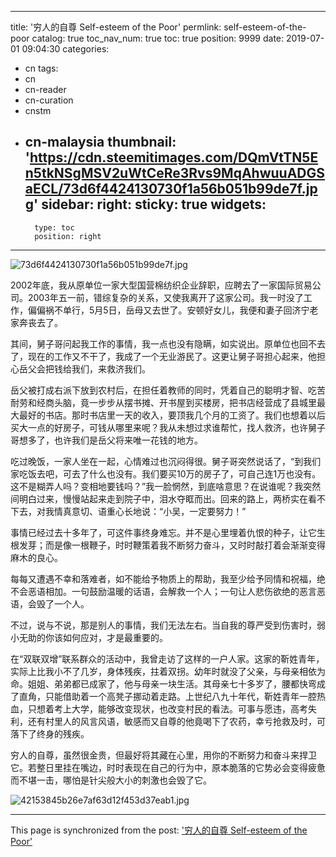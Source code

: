 
---
title: '穷人的自尊 Self-esteem of the Poor'
permlink: self-esteem-of-the-poor
catalog: true
toc_nav_num: true
toc: true
position: 9999
date: 2019-07-01 09:04:30
categories:
- cn
tags:
- cn
- cn-reader
- cn-curation
- cnstm
- cn-malaysia
thumbnail: 'https://cdn.steemitimages.com/DQmVtTN5En5tkNSgMSV2uWtCeRe3Rvs9MqAhwuuADGSaECL/73d6f4424130730f1a56b051b99de7f.jpg'
sidebar:
    right:
        sticky: true
widgets:
    -
        type: toc
        position: right
---


![73d6f4424130730f1a56b051b99de7f.jpg](https://cdn.steemitimages.com/DQmVtTN5En5tkNSgMSV2uWtCeRe3Rvs9MqAhwuuADGSaECL/73d6f4424130730f1a56b051b99de7f.jpg)

2002年底，我从原单位一家大型国营棉纺织企业辞职，应聘去了一家国际贸易公司。2003年五一前，错综复杂的关系，又使我离开了这家公司。我一时没了工作，偏偏祸不单行，5月5日，岳母又去世了。安顿好女儿，我便和妻子回济宁老家奔丧去了。

其间，舅子哥问起我工作的事情，我一点也没有隐瞒，如实说出。原单位也回不去了，现在的工作又不干了，我成了一个无业游民了。这更让舅子哥担心起来，他担心岳父会把钱给我们，来救济我们。

岳父被打成右派下放到农村后，在担任着教师的同时，凭着自己的聪明才智、吃苦耐劳和经商头脑，竟一步步从摆书摊、开书屋到买楼房，把书店经营成了县城里最大最好的书店。那时书店里一天的收入，要顶我几个月的工资了。我们也想着以后买大一点的好房子，可钱从哪里来呢？我从未想过求谁帮忙，找人救济，也许舅子哥想多了，也许我们是岳父将来唯一花钱的地方。

吃过晚饭，一家人坐在一起，心情难过也沉闷得很。舅子哥突然说话了，“到我们家吃饭去吧，可去了什么也没有。我们要买10万的房子了，可自己连1万也没有。这不是糊弄人吗？变相地要钱吗？”我一脸惘然，到底啥意思？在说谁呢？我突然间明白过来，慢慢站起来走到院子中，泪水夺眶而出。回来的路上，两桥实在看不下去，对我情真意切、语重心长地说：“小吴，一定要努力！”

事情已经过去十多年了，可这件事终身难忘。并不是心里埋着仇恨的种子，让它生根发芽；而是像一根鞭子，时时鞭策着我不断努力奋斗，又时时敲打着会渐渐变得麻木的良心。

每每又遭遇不幸和落难者，如不能给予物质上的帮助，我至少给予同情和祝福，绝不会恶语相加。一句鼓励温暖的话语，会解救一个人；一句让人悲伤欲绝的恶言恶语，会毁了一个人。

不过，说与不说，那是别人的事情，我们无法左右。当自我的尊严受到伤害时，弱小无助的你该如何应对，才是最重要的。

在“双联双增”联系群众的活动中，我曾走访了这样的一户人家。这家的靳姓青年，实际上比我小不了几岁，身体残疾，拄着双拐。幼年时就没了父亲，与母亲相依为命。姐姐、弟弟都已成家了，他与母亲一块生活。其母亲七十多岁了，腰都快弯成了直角，只能借助着一个高凳子挪动着走路。上世纪八九十年代，靳姓青年一腔热血，只想着考上大学，能够改变现状，也改变村民的看法。可事与愿违，高考失利，还有村里人的风言风语，敏感而又自尊的他竟喝下了农药，幸亏抢救及时，可落下了终身的残疾。

穷人的自尊，虽然很金贵，但最好将其藏在心里，用你的不断努力和奋斗来捍卫它。若整日里挂在嘴边，时时表现在自己的行为中，原本脆落的它势必会变得疲惫而不堪一击，哪怕是针尖般大小的刺激也会毁了它。

![42153845b26e7af63d12f453d37eab1.jpg](https://cdn.steemitimages.com/DQmUZyAufVmNvzewvYiz9kK6kd9vEAtL4xN2yFfgNWZHMGw/42153845b26e7af63d12f453d37eab1.jpg)

- - -

This page is synchronized from the post: ['穷人的自尊 Self-esteem of the Poor'](https://steemit.com/@bring/self-esteem-of-the-poor)
